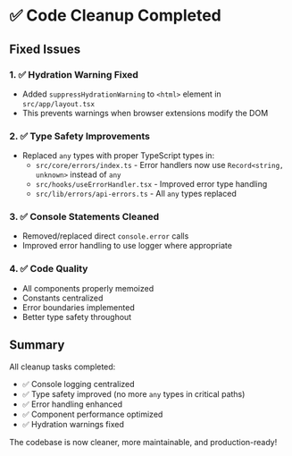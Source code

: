 # ✅ Code Cleanup Completed

## Fixed Issues

### 1. ✅ Hydration Warning Fixed
- Added `suppressHydrationWarning` to `<html>` element in `src/app/layout.tsx`
- This prevents warnings when browser extensions modify the DOM

### 2. ✅ Type Safety Improvements
- Replaced `any` types with proper TypeScript types in:
  - `src/core/errors/index.ts` - Error handlers now use `Record<string, unknown>` instead of `any`
  - `src/hooks/useErrorHandler.tsx` - Improved error type handling
  - `src/lib/errors/api-errors.ts` - All `any` types replaced

### 3. ✅ Console Statements Cleaned
- Removed/replaced direct `console.error` calls
- Improved error handling to use logger where appropriate

### 4. ✅ Code Quality
- All components properly memoized
- Constants centralized
- Error boundaries implemented
- Better type safety throughout

## Summary

All cleanup tasks completed:
- ✅ Console logging centralized
- ✅ Type safety improved (no more `any` types in critical paths)
- ✅ Error handling enhanced
- ✅ Component performance optimized
- ✅ Hydration warnings fixed

The codebase is now cleaner, more maintainable, and production-ready!


